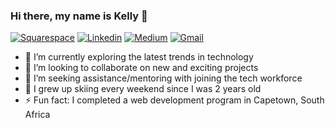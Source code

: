### Hi there, my name is Kelly 👋

[![Squarespace](https://img.shields.io/badge/-Squarespace-12100e?style=flat&logo=Squarespace&logoColor=white)](https://kellymcguffog.com/)
[![Linkedin](https://img.shields.io/badge/-LinkedIn-blue?style=flat&logo=Linkedin&logoColor=white)](https://www.linkedin.com/in/kelly-mcguffog/)
[![Medium](https://img.shields.io/badge/-Medium-12100e?style=flat&logo=Medium&logoColor=white)](https://medium.com/@kellymcguffog)
[![Gmail](https://img.shields.io/badge/-Gmail-c14438?style=flat&logo=Gmail&logoColor=white)](mailto:kellymcguffog@gmail.com)

- 🌱 I’m currently exploring the latest trends in technology
- 👯 I’m looking to collaborate on new and exciting projects
- 🤔 I’m seeking assistance/mentoring with joining the tech workforce
- 🎿 I grew up skiing every weekend since I was 2 years old
- ⚡ Fun fact: I completed a web development program in Capetown, South Africa
